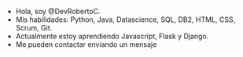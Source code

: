 - Hola, soy @DevRobertoC.
- Mis habilidades: Python, Java, Datascience, SQL, DB2, HTML, CSS, Scrum, Git.
- Actualmente estoy aprendiendo Javascript, Flask y Django.
- Me pueden contactar enviando un mensaje

<!---
DevRobertoC/DevRobertoC is a ✨ special ✨ repository because its `README.md` (this file) appears on your GitHub profile.
You can click the Preview link to take a look at your changes.
--->
